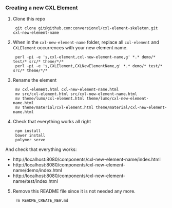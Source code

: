 ### Creating a new CXL Element

1. Clone this repo

        git clone git@github.com:conversionxl/cxl-element-skeleton.git cxl-new-element-name

2. When in the `cxl-new-element-name` folder, replace all `cxl-element` and `CXLElement` occurrences with your new element name.

        perl -pi -e 's,cxl-element,cxl-new-element-name,g' *.* demo/* test/* src/* theme/*/*
        perl -pi -e 's,CXLElement,CXLNewElementName,g' *.* demo/* test/* src/* theme/*/*

3. Rename the element

        mv cxl-element.html cxl-new-element-name.html
        mv src/cxl-element.html src/cxl-new-element-name.html
        mv theme/lumo/cxl-element.html theme/lumo/cxl-new-element-name.html
        mv theme/material/cxl-element.html theme/material/cxl-new-element-name.html

4. Check that everything works all right

        npm install
        bower install
        polymer serve

  And check that everything works:

  - http://localhost:8080/components/cxl-new-element-name/index.html
  - http://localhost:8080/components/cxl-new-element-name/demo/index.html
  - http://localhost:8080/components/cxl-new-element-name/test/index.html

5. Remove this README file since it is not needed any more.

        rm README_CREATE_NEW.md
